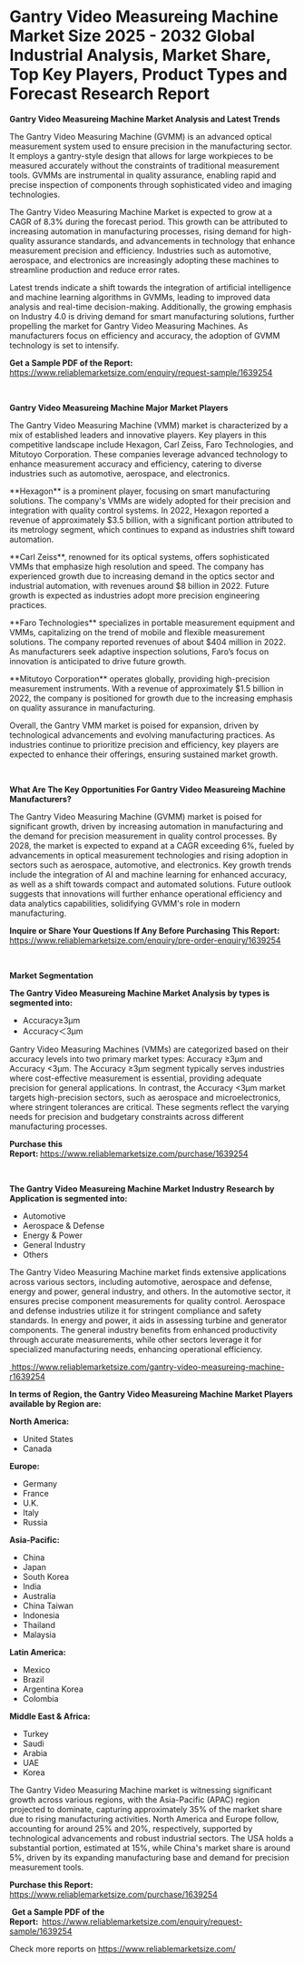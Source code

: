 <p><h1>Gantry Video Measureing Machine Market Size 2025 - 2032 Global Industrial Analysis, Market Share, Top Key Players, Product Types and Forecast Research Report</h1></p><p><strong>Gantry Video Measureing Machine Market Analysis and Latest Trends</strong></p>
<p><p>The Gantry Video Measuring Machine (GVMM) is an advanced optical measurement system used to ensure precision in the manufacturing sector. It employs a gantry-style design that allows for large workpieces to be measured accurately without the constraints of traditional measurement tools. GVMMs are instrumental in quality assurance, enabling rapid and precise inspection of components through sophisticated video and imaging technologies.</p><p>The Gantry Video Measuring Machine Market is expected to grow at a CAGR of 8.3% during the forecast period. This growth can be attributed to increasing automation in manufacturing processes, rising demand for high-quality assurance standards, and advancements in technology that enhance measurement precision and efficiency. Industries such as automotive, aerospace, and electronics are increasingly adopting these machines to streamline production and reduce error rates. </p><p>Latest trends indicate a shift towards the integration of artificial intelligence and machine learning algorithms in GVMMs, leading to improved data analysis and real-time decision-making. Additionally, the growing emphasis on Industry 4.0 is driving demand for smart manufacturing solutions, further propelling the market for Gantry Video Measuring Machines. As manufacturers focus on efficiency and accuracy, the adoption of GVMM technology is set to intensify.</p></p>
<p><strong>Get a Sample PDF of the Report:&nbsp;</strong> <a href="https://www.reliablemarketsize.com/enquiry/request-sample/1639254?utm_campaign=2520&utm_medium=2&utm_source=Github&utm_content=ia&utm_term=11042025&utm_id=gantry-video-measureing-machine">https://www.reliablemarketsize.com/enquiry/request-sample/1639254</a></p>
<p>&nbsp;</p>
<p><strong>Gantry Video Measureing Machine Major Market Players</strong></p>
<p><p>The Gantry Video Measuring Machine (VMM) market is characterized by a mix of established leaders and innovative players. Key players in this competitive landscape include Hexagon, Carl Zeiss, Faro Technologies, and Mitutoyo Corporation. These companies leverage advanced technology to enhance measurement accuracy and efficiency, catering to diverse industries such as automotive, aerospace, and electronics.</p><p>**Hexagon** is a prominent player, focusing on smart manufacturing solutions. The company's VMMs are widely adopted for their precision and integration with quality control systems. In 2022, Hexagon reported a revenue of approximately $3.5 billion, with a significant portion attributed to its metrology segment, which continues to expand as industries shift toward automation.</p><p>**Carl Zeiss**, renowned for its optical systems, offers sophisticated VMMs that emphasize high resolution and speed. The company has experienced growth due to increasing demand in the optics sector and industrial automation, with revenues around $8 billion in 2022. Future growth is expected as industries adopt more precision engineering practices.</p><p>**Faro Technologies** specializes in portable measurement equipment and VMMs, capitalizing on the trend of mobile and flexible measurement solutions. The company reported revenues of about $404 million in 2022. As manufacturers seek adaptive inspection solutions, Faro’s focus on innovation is anticipated to drive future growth.</p><p>**Mitutoyo Corporation** operates globally, providing high-precision measurement instruments. With a revenue of approximately $1.5 billion in 2022, the company is positioned for growth due to the increasing emphasis on quality assurance in manufacturing.</p><p>Overall, the Gantry VMM market is poised for expansion, driven by technological advancements and evolving manufacturing practices. As industries continue to prioritize precision and efficiency, key players are expected to enhance their offerings, ensuring sustained market growth.</p></p>
<p>&nbsp;</p>
<p><strong>What Are The Key Opportunities For Gantry Video Measureing Machine Manufacturers?</strong></p>
<p><p>The Gantry Video Measuring Machine (GVMM) market is poised for significant growth, driven by increasing automation in manufacturing and the demand for precision measurement in quality control processes. By 2028, the market is expected to expand at a CAGR exceeding 6%, fueled by advancements in optical measurement technologies and rising adoption in sectors such as aerospace, automotive, and electronics. Key growth trends include the integration of AI and machine learning for enhanced accuracy, as well as a shift towards compact and automated solutions. Future outlook suggests that innovations will further enhance operational efficiency and data analytics capabilities, solidifying GVMM's role in modern manufacturing.</p></p>
<p><strong>Inquire or Share Your Questions If Any Before Purchasing This Report:</strong> <a href="https://www.reliablemarketsize.com/enquiry/pre-order-enquiry/1639254?utm_campaign=2520&utm_medium=2&utm_source=Github&utm_content=ia&utm_term=11042025&utm_id=gantry-video-measureing-machine">https://www.reliablemarketsize.com/enquiry/pre-order-enquiry/1639254</a></p>
<p>&nbsp;</p>
<p><strong>Market Segmentation</strong></p>
<p><strong>The Gantry Video Measureing Machine Market Analysis by types is segmented into:</strong></p>
<p><ul><li>Accuracy≥3μm</li><li>Accuracy＜3μm</li></ul></p>
<p><p>Gantry Video Measuring Machines (VMMs) are categorized based on their accuracy levels into two primary market types: Accuracy ≥3μm and Accuracy <3μm. The Accuracy ≥3μm segment typically serves industries where cost-effective measurement is essential, providing adequate precision for general applications. In contrast, the Accuracy <3μm market targets high-precision sectors, such as aerospace and microelectronics, where stringent tolerances are critical. These segments reflect the varying needs for precision and budgetary constraints across different manufacturing processes.</p></p>
<p><strong>Purchase this Report:&nbsp;</strong><a href="https://www.reliablemarketsize.com/purchase/1639254?utm_campaign=2520&utm_medium=2&utm_source=Github&utm_content=ia&utm_term=11042025&utm_id=gantry-video-measureing-machine">https://www.reliablemarketsize.com/purchase/1639254</a></p>
<p>&nbsp;</p>
<p><strong>The Gantry Video Measureing Machine Market Industry Research by Application is segmented into:</strong></p>
<p><ul><li>Automotive</li><li>Aerospace & Defense</li><li>Energy & Power</li><li>General Industry</li><li>Others</li></ul></p>
<p><p>The Gantry Video Measuring Machine market finds extensive applications across various sectors, including automotive, aerospace and defense, energy and power, general industry, and others. In the automotive sector, it ensures precise component measurements for quality control. Aerospace and defense industries utilize it for stringent compliance and safety standards. In energy and power, it aids in assessing turbine and generator components. The general industry benefits from enhanced productivity through accurate measurements, while other sectors leverage it for specialized manufacturing needs, enhancing operational efficiency.</p></p>
<p><a href="https://www.reliablemarketsize.com/gantry-video-measureing-machine-r1639254?utm_campaign=2520&utm_medium=2&utm_source=Github&utm_content=ia&utm_term=11042025&utm_id=gantry-video-measureing-machine">&nbsp;https://www.reliablemarketsize.com/gantry-video-measureing-machine-r1639254</a></p>
<p><strong>In terms of Region, the Gantry Video Measureing Machine Market Players available by Region are:</strong></p>
<p>
    <p> <strong> North America: </strong>
        <ul>
            <li>United States</li>
            <li>Canada</li>
        </ul>
        </p> 
    <p> <strong> Europe: </strong>
        <ul>
            <li>Germany</li>
            <li>France</li>
            <li>U.K.</li>
            <li>Italy</li>
            <li>Russia</li>
        </ul>
        </p> 
    <p> <strong> Asia-Pacific: </strong>
        <ul>
            <li>China</li>
            <li>Japan</li>
            <li>South Korea</li>
            <li>India</li>
            <li>Australia</li>
            <li>China Taiwan</li>
            <li>Indonesia</li>
            <li>Thailand</li>
            <li>Malaysia</li>
        </ul>
        </p> 
    <p> <strong> Latin America: </strong>
        <ul>
            <li>Mexico</li>
            <li>Brazil</li>
            <li>Argentina Korea</li>
            <li>Colombia</li>
        </ul>
        </p> 
    <p> <strong> Middle East & Africa: </strong>
        <ul>
            <li>Turkey</li>
            <li>Saudi</li>
            <li>Arabia</li>
            <li>UAE</li>
            <li>Korea</li>
        </ul>
    </p>
    </p>
<p><p>The Gantry Video Measuring Machine market is witnessing significant growth across various regions, with the Asia-Pacific (APAC) region projected to dominate, capturing approximately 35% of the market share due to rising manufacturing activities. North America and Europe follow, accounting for around 25% and 20%, respectively, supported by technological advancements and robust industrial sectors. The USA holds a substantial portion, estimated at 15%, while China's market share is around 5%, driven by its expanding manufacturing base and demand for precision measurement tools.</p></p>
<p><strong>Purchase this Report: </strong><a href="https://www.reliablemarketsize.com/purchase/1639254?utm_campaign=2520&utm_medium=2&utm_source=Github&utm_content=ia&utm_term=11042025&utm_id=gantry-video-measureing-machine">https://www.reliablemarketsize.com/purchase/1639254</a></p>
<p>&nbsp;<strong>Get a Sample PDF of the Report:&nbsp;&nbsp;</strong><a href="https://www.reliablemarketsize.com/enquiry/request-sample/1639254?utm_campaign=2520&utm_medium=2&utm_source=Github&utm_content=ia&utm_term=11042025&utm_id=gantry-video-measureing-machine">https://www.reliablemarketsize.com/enquiry/request-sample/1639254</a></p>
<p><strong></strong></p>
<p>Check more reports on <a href="https://www.reliablemarketsize.com/?utm_campaign=2520&utm_medium=2&utm_source=Github&utm_content=ia&utm_term=11042025&utm_id=gantry-video-measureing-machine">https://www.reliablemarketsize.com/</a></p>